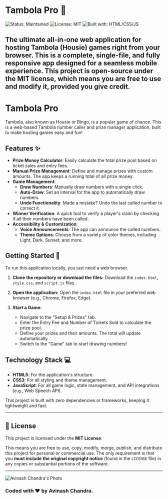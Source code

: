 # Tambola Pro 🎲

![Status: Maintained](https://img.shields.io/badge/status-maintained-green.svg)
![License: MIT](https://img.shields.io/badge/License-MIT-yellow.svg)
![Built with: HTML/CSS/JS](https://img.shields.io/badge/Built%20with-HTML%2FCSS%2FJS-orange.svg)

The ultimate all-in-one web application for hosting Tambola (Housie) games right from your browser. This is a complete, single-file, and fully responsive app designed for a seamless mobile experience. This project is open-source under the MIT license, which means you are free to use and modify it, provided you give credit.
---

# Tambola Pro

Tambola, also known as Housie or Bingo, is a popular game of chance. This is a web-based Tambola number caller and prize manager application, built to make hosting games easy and fun!


## Features ✨

* **Prize Money Calculator**: Easily calculate the total prize pool based on ticket sales and entry fees.
* **Manual Prize Management**: Define and manage prizes with custom amounts. The app keeps a running total of all prize money.
* **Game Management**:
    * **Draw Numbers**: Manually draw numbers with a single click.
    * **Auto-Draw**: Set an interval for the app to automatically draw numbers.
    * **Undo Functionality**: Made a mistake? Undo the last called number to correct it.
* **Winner Verification**: A quick tool to verify a player's claim by checking if all their numbers have been called.
* **Accessibility & Customization**:
    * **Voice Announcements**: The app can announce the called numbers.
    * **Theme Options**: Choose from a variety of color themes, including Light, Dark, Sunset, and more.
   
## Getting Started 🚀

To run this application locally, you just need a web browser.

1.  **Clone the repository or download the files:**
    Download the `index.html`, `style.css`, and `script.js` files.

2.  **Open the application:**
    Open the `index.html` file in your preferred web browser (e.g., Chrome, Firefox, Edge).

3.  **Start a Game:**
    * Navigate to the "Setup & Prizes" tab.
    * Enter the Entry Fee and Number of Tickets Sold to calculate the prize pool.
    * Define your prizes and their amounts. The total will update automatically.
    * Switch to the "Game" tab to start drawing numbers!

## Technology Stack 💻

* **HTML5**: For the application's structure.
* **CSS3**: For all styling and theme management.
* **JavaScript**: For all game logic, state management, and API integrations (e.g., Web Speech API).

This project is built with zero dependencies or frameworks, keeping it lightweight and fast.

---

## 📜 License

This project is licensed under the **MIT License**.

This means you are free to use, copy, modify, merge, publish, and distribute this project for personal or commercial use. The only requirement is that you **must include the original copyright notice** (found in the `LICENSE` file) in any copies or substantial portions of the software.

---
![Avinash Chandra's Photo](https://lh3.googleusercontent.com/a/ACg8ocK_sVML1Uy3xHPPdkO63ZNk2WVPWcbY2wk-7gE6M5B6eg7Vo8V-7Q=s96-c)
<br>
### Coded with ❤️ by **Avinash Chandra**.
